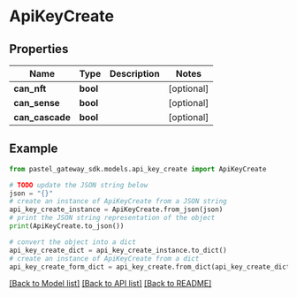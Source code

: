 # ApiKeyCreate


## Properties

Name | Type | Description | Notes
------------ | ------------- | ------------- | -------------
**can_nft** | **bool** |  | [optional] 
**can_sense** | **bool** |  | [optional] 
**can_cascade** | **bool** |  | [optional] 

## Example

```python
from pastel_gateway_sdk.models.api_key_create import ApiKeyCreate

# TODO update the JSON string below
json = "{}"
# create an instance of ApiKeyCreate from a JSON string
api_key_create_instance = ApiKeyCreate.from_json(json)
# print the JSON string representation of the object
print(ApiKeyCreate.to_json())

# convert the object into a dict
api_key_create_dict = api_key_create_instance.to_dict()
# create an instance of ApiKeyCreate from a dict
api_key_create_form_dict = api_key_create.from_dict(api_key_create_dict)
```
[[Back to Model list]](../README.md#documentation-for-models) [[Back to API list]](../README.md#documentation-for-api-endpoints) [[Back to README]](../README.md)


